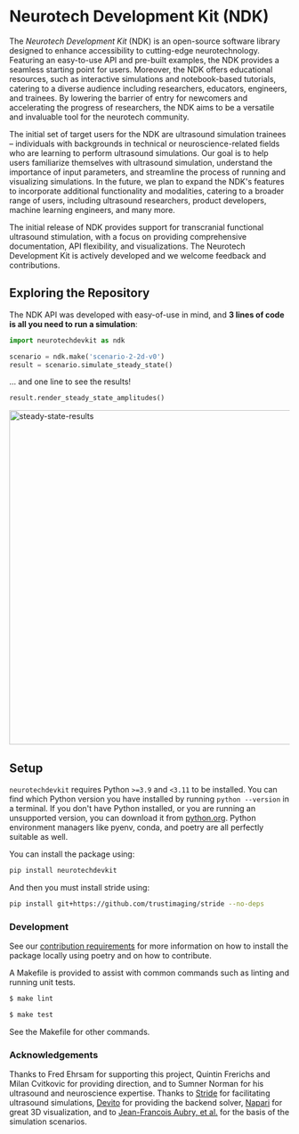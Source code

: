 # Neurotech Development Kit (NDK)

The _Neurotech Development Kit_ (NDK) is an open-source software library designed to enhance accessibility to cutting-edge neurotechnology.
Featuring an easy-to-use API and pre-built examples, the NDK provides a seamless starting point for users.
Moreover, the NDK offers educational resources, such as interactive simulations and notebook-based tutorials, catering to a diverse audience including researchers, educators, engineers, and trainees.
By lowering the barrier of entry for newcomers and accelerating the progress of researchers, the NDK aims to be a versatile and invaluable tool for the neurotech community.

The initial set of target users for the NDK are ultrasound simulation trainees – individuals with backgrounds in technical or neuroscience-related fields who are learning to perform ultrasound simulations.
Our goal is to help users familiarize themselves with ultrasound simulation, understand the importance of input parameters, and streamline the process of running and visualizing simulations.
In the future, we plan to expand the NDK's features to incorporate additional functionality and modalities, catering to a broader range of users, including ultrasound researchers, product developers, machine learning engineers, and many more.

The initial release of NDK provides support for transcranial functional ultrasound stimulation, with a focus on providing comprehensive documentation, API flexibility, and visualizations.
The Neurotech Development Kit is actively developed and we welcome feedback and contributions.


## Exploring the Repository

The NDK API was developed with easy-of-use in mind, and **3 lines of code is all you need to run a simulation**:

```python
import neurotechdevkit as ndk

scenario = ndk.make('scenario-2-2d-v0')
result = scenario.simulate_steady_state()
```

... and one line to see the results!

```python
result.render_steady_state_amplitudes()
```

<img width="600" alt="steady-state-results" src="https://user-images.githubusercontent.com/90583560/227414328-4c529593-2d12-44f4-80d4-6a9c3a503d41.png">

## Setup

`neurotechdevkit` requires Python `>=3.9` and `<3.11` to be installed. You can find which Python version you have installed by running `python --version` in a terminal. If you don't have Python installed, or you are running an unsupported version, you can download it from [python.org](https://www.python.org/downloads/). Python environment managers like pyenv, conda, and poetry are all perfectly suitable as well.

You can install the package using:

``` bash
pip install neurotechdevkit
```

And then you must install stride using:
``` bash
pip install git+https://github.com/trustimaging/stride --no-deps
```

### Development

See our [contribution requirements](docs/contributing.md) for more information on how to install the package locally using poetry and on how to contribute.

A Makefile is provided to assist with common commands such as linting and running unit tests.

```bash
$ make lint

$ make test
```

See the Makefile for other commands.

### Acknowledgements

Thanks to Fred Ehrsam for supporting this project, Quintin Frerichs and Milan Cvitkovic for providing direction, and to Sumner Norman for his ultrasound and neuroscience expertise. Thanks to [Stride](https://www.stride.codes/) for facilitating ultrasound simulations, [Devito](https://www.devitoproject.org/) for providing the backend solver, [Napari](https://napari.org/stable/) for great 3D visualization, and to [Jean-Francois Aubry, et al.](https://doi.org/10.1121/10.0013426) for the basis of the simulation scenarios.
